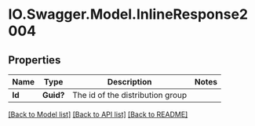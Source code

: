 # IO.Swagger.Model.InlineResponse2004
## Properties

Name | Type | Description | Notes
------------ | ------------- | ------------- | -------------
**Id** | **Guid?** | The id of the distribution group | 

[[Back to Model list]](../README.md#documentation-for-models) [[Back to API list]](../README.md#documentation-for-api-endpoints) [[Back to README]](../README.md)


